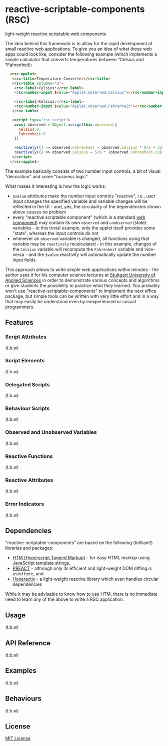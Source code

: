 # reactive-scriptable-components (RSC) #

light-weight reactive scriptable web components

The idea behind this framework is to allow for the rapid development of small reactive web applications. To give you an idea of what these web apps could look like, consider the following example (which implements a simple calculator that converts temperatures between °Celsius and °Fahrenheit):

```html
  <rsc-applet>
   <rsc-title>Temperature Converter</rsc-title>
   <rsc-table columns="2">
    <rsc-label>Celsius:</rsc-label>
    <rsc-number-input $value="Applet.observed.Celsius"></rsc-number-input>

    <rsc-label>Celsius:</rsc-label>
    <rsc-number-input $value="Applet.observed.Fahrenheit"></rsc-number-input>
   </rsc-table>

   <script type="rsc-script">
    const observed = Object.assign(this.observed,{
      Celsius:0,
      Fahrenheit:0
    })

    reactively(() => observed.Fahrenheit = observed.Celsius * 9/5 + 32)
    reactively(() => observed.Celsius = 5/9 * (observed.Fahrenheit-32))
   </script>
  </rsc-applet>
```

The example basically consists of two number input controls, a bit of visual "decoration" and some "business logic".

What makes it interesting is how the logic works:

* `$value` attributes make the number input controls "reactive", i.e., user input changes the specified variable and variable changes will be reflected in the UI - and, yes, the circularity of the dependencies shown above causes no problem
* every "reactive scriptable component" (which is a standard [web component](https://developer.mozilla.org/en-US/docs/Web/API/Web_components)) may contain its own `observed` and `unobserved` (state) variables - in this trivial example, only the applet itself provides some "state", whereas the input controls do not
* whenever an `observed` variable is changed, all functions using that variable may be `reactively` recalculated - in this example, changes of the `Celsius` variable will recompute the `Fahrenheit` variable and vice-versa - and the `$value` reactivity will automatically update the number input fields.

This approach allows to write simple web applications within minutes - the author uses it for his computer science lectures at [Stuttgart University of Applied Sciences](https://www.hft-stuttgart.com/) in order to demonstrate various concepts and algorithms or give students the possibility to practice what they learned. You probably won't use "reactive-scriptable-components" to implement the next office package, but simple tools can be written with very little effort and in a way that may easily be understood even by inexperienced or casual programmers.

## Features ##

### Script Attributes ###

(t.b.w)

### Script Elements ###

(t.b.w)

### Delegated Scripts ###

(t.b.w)

### Behaviour Scripts ###

(t.b.w)

### Observed and Unobserved Variables ###

(t.b.w)

### Reactive Functions ###

(t.b.w)

### Reactive Attributes ###

(t.b.w)

### Error Indicators ###

(t.b.w)

## Dependencies ##

"reactive-scriptable-components" are based on the following (brilliant!) libraries and packages:

* [HTM (Hyperscript Tagged Markup)](https://github.com/developit/htm) - for easy HTML markup using JavaScript template strings,
* [PREACT](https://github.com/preactjs/preact) - although only its efficient and light-weight DOM diffing is used here, and
* [Hyperactiv](https://github.com/elbywan/hyperactiv) - a light-weight reactive library which even handles circular dependencies

While it may be advisable to know how to use HTM, there is no immediate need to learn any of the above to write a RSC application.

## Usage ##

(t.b.w)

## API Reference ##

(t.b.w)

## Examples ##

(t.b.w)

## Behaviours ##

(t.b.w)

## License ##

[MIT License](LICENSE.md)
